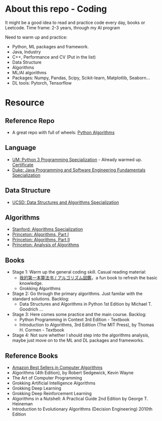 # About this repo - Coding

It might be a good idea to read and practice code every day, books or Leetcode.
Time frame: 2-3 years, through my AI program

Need to warm up and practice: 
* Python, ML packages and framework. 
* Java, Industry
* C++, Performance and CV (Put in the list)
* Data Structure
* Algorithms
* ML/AI algorithms
* Packages: Numpy, Pandas, Scipy, Scikit-learn, Matplotlib, Seaborn... 
* DL tools: Pytorch, Tensorflow

# Resource
## Reference Repo
* A great repo with full of wheels: [Python Algorithms](https://github.com/TheAlgorithms/Python)

## Language
* [UM: Python 3 Programming Specialization](https://www.coursera.org/specializations/python-3-programming) - Already warmed up. [Certificate](https://coursera.org/share/5eb92fd864116d2271c467b1b05b2e17)
* [Duke: Java Programming and Software Engineering Fundamentals Specialization](https://www.coursera.org/specializations/java-programming#courses)

## Data Structure
* [UCSD: Data Structures and Algorithms Specialization](https://www.coursera.org/specializations/data-structures-algorithms)

## Algorithms
* [Stanford: Algorithms Specialization](https://www.coursera.org/specializations/algorithms)
* [Princeton: Algorithms, Part I](https://www.coursera.org/learn/algorithms-part1#syllabus)
* [Princeton: Algorithms, Part II](https://www.coursera.org/learn/algorithms-part2#syllabus)
* [Princeton: Analysis of Algorithms](https://www.coursera.org/learn/analysis-of-algorithms)

## Books
* Stage 1: Warm up the general coding skill. Casual reading material:
  * [我的第一本算法书 / アルゴリズム図鑑](https://www.ituring.com.cn/book/2464)，a fun book to refresh the basic knowledge.
  * Grokking Algorithms
* Stage 2: Go through the primary algorithms. Just familar with the standard solutions. Backlog:
  * Data Structures and Algorithms in Python 1st Edition by Michael T. Goodrich ...
* Stage 3: Here comes some practice and the main course. Backlog:
  * Python Programming in Context 3rd Edition - Textbook
  * Introduction to Algorithms, 3rd Edition (The MIT Press), by Thomas H. Cormen - Textbook
* Stage 4: Not sure whether I should step into the algorithms analysis, maybe just move on to the ML and DL packages and frameworks.

## Reference Books
* [Amazon Best Sellers in Computer Algorithms](https://www.amazon.com/gp/bestsellers/books/491298/ref=pd_zg_hrsr_books)
* Algorithms (4th Edition), by Robert Sedgewick, Kevin Wayne
* The Art of Computer Programming
* Grokking Artificial Intelligence Algorithms
* Grokking Deep Learning
* Grokking Deep Reinforcement Learning
* Algorithms in a Nutshell: A Practical Guide 2nd Edition by George T. Heineman
* Introduction to Evolutionary Algorithms (Decision Engineering) 2010th Edition
